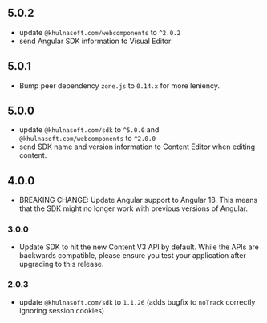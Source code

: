 ## 5.0.2

- update `@khulnasoft.com/webcomponents` to `^2.0.2`
- send Angular SDK information to Visual Editor

## 5.0.1

- Bump peer dependency `zone.js` to `0.14.x` for more leniency.

## 5.0.0
- update `@khulnasoft.com/sdk` to `^5.0.0` and `@khulnasoft.com/webcomponents` to `^2.0.0`
- send SDK name and version information to Content Editor when editing content.

## 4.0.0

- BREAKING CHANGE: Update Angular support to Angular 18. This means that the SDK might no longer work with previous versions of Angular.

### 3.0.0

- Update SDK to hit the new Content V3 API by default. While the APIs are backwards compatible, please ensure you test your application after upgrading to this release.

### 2.0.3

- update `@khulnasoft.com/sdk` to `1.1.26` (adds bugfix to `noTrack` correctly ignoring session cookies)
